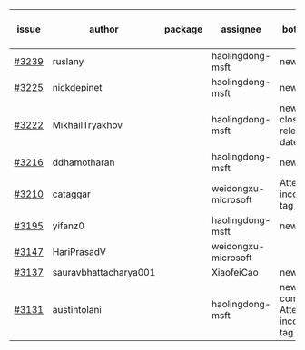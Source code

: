 | issue | author | package | assignee | bot advice | created date of issue | target release date | date from target |
| ------ | ------ | ------ | ------ | ------ | ------ | ------ | :-----: |
| [#3239](https://github.com/Azure/sdk-release-request/issues/3239) | ruslany |  | haolingdong-msft | new issue. | 10-04 | 10-12 |  |
| [#3225](https://github.com/Azure/sdk-release-request/issues/3225) | nickdepinet |  | haolingdong-msft | new issue. | 09-28 | 10-12 |  |
| [#3222](https://github.com/Azure/sdk-release-request/issues/3222) | MikhailTryakhov |  | haolingdong-msft | new issue. close to release date.  | 09-28 | 10-05 | -1 |
| [#3216](https://github.com/Azure/sdk-release-request/issues/3216) | ddhamotharan |  | haolingdong-msft | new issue. | 09-27 | 10-11 |  |
| [#3210](https://github.com/Azure/sdk-release-request/issues/3210) | cataggar |  | weidongxu-microsoft | Attention to inconsistent tag | 09-26 | 10-31 |  |
| [#3195](https://github.com/Azure/sdk-release-request/issues/3195) | yifanz0 |  | haolingdong-msft | new issue. | 09-19 | 10-12 |  |
| [#3147](https://github.com/Azure/sdk-release-request/issues/3147) | HariPrasadV |  | weidongxu-microsoft |  | 09-07 | 10-11 |  |
| [#3137](https://github.com/Azure/sdk-release-request/issues/3137) | sauravbhattacharya001 |  | XiaofeiCao | new issue. | 09-02 | 10-17 |  |
| [#3131](https://github.com/Azure/sdk-release-request/issues/3131) | austintolani |  | haolingdong-msft | new comment. Attention to inconsistent tag | 08-30 | 09-01 |  |
